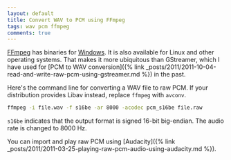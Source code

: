 ```yaml
---
layout: default
title: Convert WAV to PCM using FFmpeg
tags: wav pcm ffmpeg
comments: true
---
```


[FFmpeg](http://ffmpeg.org/) has binaries for [Windows](http://ffmpeg.zeranoe.com/builds/). It is also available for Linux and other operating systems. That makes it more ubiquitous than GStreamer, which I have used for [PCM to WAV conversion]({% link _posts/2011/2011-10-04-read-and-write-raw-pcm-using-gstreamer.md %}) in the past.

Here's the command line for converting a WAV file to raw PCM. If your distribution provides Libav instead, replace `ffmpeg` with `avconv`.

```cmd
ffmpeg -i file.wav -f s16be -ar 8000 -acodec pcm_s16be file.raw
```

`s16be` indicates that the output format is signed 16-bit big-endian. The audio rate is changed to 8000 Hz.

You can import and play raw PCM using [Audacity]({% link _posts/2011/2011-03-25-playing-raw-pcm-audio-using-audacity.md %}).
